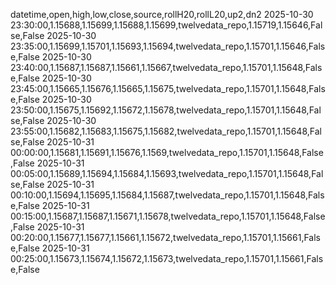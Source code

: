 datetime,open,high,low,close,source,rollH20,rollL20,up2,dn2
2025-10-30 23:30:00,1.15688,1.15699,1.15688,1.15699,twelvedata_repo,1.15719,1.15646,False,False
2025-10-30 23:35:00,1.15699,1.15701,1.15693,1.15694,twelvedata_repo,1.15701,1.15646,False,False
2025-10-30 23:40:00,1.15687,1.15687,1.15661,1.15667,twelvedata_repo,1.15701,1.15648,False,False
2025-10-30 23:45:00,1.15665,1.15676,1.15665,1.15675,twelvedata_repo,1.15701,1.15648,False,False
2025-10-30 23:50:00,1.15675,1.15692,1.15672,1.15678,twelvedata_repo,1.15701,1.15648,False,False
2025-10-30 23:55:00,1.15682,1.15683,1.15675,1.15682,twelvedata_repo,1.15701,1.15648,False,False
2025-10-31 00:00:00,1.15681,1.15691,1.15676,1.1569,twelvedata_repo,1.15701,1.15648,False,False
2025-10-31 00:05:00,1.15689,1.15694,1.15684,1.15693,twelvedata_repo,1.15701,1.15648,False,False
2025-10-31 00:10:00,1.15694,1.15695,1.15684,1.15687,twelvedata_repo,1.15701,1.15648,False,False
2025-10-31 00:15:00,1.15687,1.15687,1.15671,1.15678,twelvedata_repo,1.15701,1.15648,False,False
2025-10-31 00:20:00,1.15677,1.15677,1.15661,1.15672,twelvedata_repo,1.15701,1.15661,False,False
2025-10-31 00:25:00,1.15673,1.15674,1.15672,1.15673,twelvedata_repo,1.15701,1.15661,False,False
